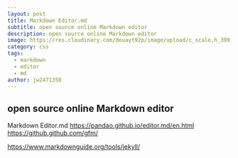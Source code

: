 ```yaml
---
layout: post
title: Markdown Editor.md
subtitle: open source online Markdown editor
description: open source online Markdown editor
image: https://res.cloudinary.com/douayt92p/image/upload/c_scale,h_399,q_auto,w_760/v1591001463/pixabay/storm-5220380_1920_uqap1u.jpg
category: css
tags:
  - markdown
  - editor
  - md
author: jw2471358
---
```


## open source online Markdown editor
Markdown Editor.md
<https://pandao.github.io/editor.md/en.html>
<https://github.github.com/gfm/>

<https://www.markdownguide.org/tools/jekyll/>